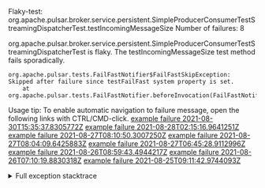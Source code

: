         
Flaky-test: org.apache.pulsar.broker.service.persistent.SimpleProducerConsumerTestStreamingDispatcherTest.testIncomingMessageSize
Number of failures: 8

org.apache.pulsar.broker.service.persistent.SimpleProducerConsumerTestStreamingDispatcherTest is flaky. The testIncomingMessageSize test method fails sporadically.

```
org.apache.pulsar.tests.FailFastNotifier$FailFastSkipException: Skipped after failure since testFailFast system property is set.
	at org.apache.pulsar.tests.FailFastNotifier.beforeInvocation(FailFastNotifier.java:88)

```

Usage tip: To enable automatic navigation to failure message, open the following links with CTRL/CMD-click.
[example failure 2021-08-30T15:35:37.8305772Z](https://github.com/apache/pulsar/runs/3463119398?check_suite_focus=true#step:9:2531)
[example failure 2021-08-28T02:15:16.9641251Z](https://github.com/apache/pulsar/runs/3448473880?check_suite_focus=true#step:9:1528)
[example failure 2021-08-27T08:10:50.3007250Z](https://github.com/apache/pulsar/runs/3440980370?check_suite_focus=true#step:9:1599)
[example failure 2021-08-27T08:04:09.6425883Z](https://github.com/apache/pulsar/runs/3440855241?check_suite_focus=true#step:9:1524)
[example failure 2021-08-27T06:45:28.9112996Z](https://github.com/apache/pulsar/runs/3440411158?check_suite_focus=true#step:9:1525)
[example failure 2021-08-26T08:59:43.4944217Z](https://github.com/apache/pulsar/runs/3430539961?check_suite_focus=true#step:9:2234)
[example failure 2021-08-26T07:10:19.8830318Z](https://github.com/apache/pulsar/runs/3429892136?check_suite_focus=true#step:9:1586)
[example failure 2021-08-25T09:11:42.9744093Z](https://github.com/apache/pulsar/runs/3420085427?check_suite_focus=true#step:10:1530)


<details>
<summary>Full exception stacktrace</summary>
<code><pre>
org.apache.pulsar.tests.FailFastNotifier$FailFastSkipException: Skipped after failure since testFailFast system property is set.
	at org.apache.pulsar.tests.FailFastNotifier.beforeInvocation(FailFastNotifier.java:88)

</pre></code>
</details>

